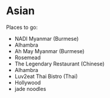 # Asian

Places to go:

* NADI Myanmar (Burmese)
 * Alhambra
* Ah May Myanmar (Burmese)
 * Rosemead
* The Legendary Restaurant (Chinese)
 * Alhambra
* Luv2eat Thai Bistro (Thai)
 * Hollywood
 * jade noodles

